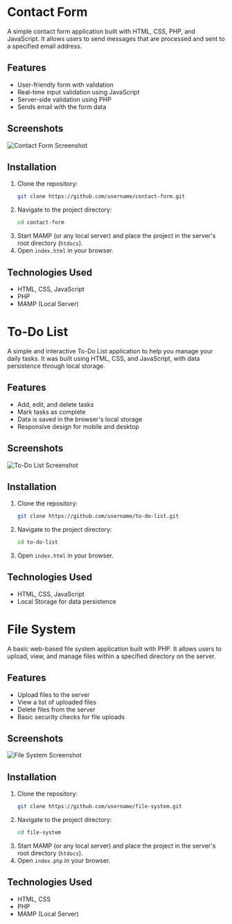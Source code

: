# Contact Form

A simple contact form application built with HTML, CSS, PHP, and JavaScript. It allows users to send messages that are processed and sent to a specified email address.

## Features
- User-friendly form with validation
- Real-time input validation using JavaScript
- Server-side validation using PHP
- Sends email with the form data

## Screenshots
![Contact Form Screenshot](contact-form/contact)

## Installation
1. Clone the repository:
   ```bash
   git clone https://github.com/username/contact-form.git
   ```
2. Navigate to the project directory:
   ```bash
   cd contact-form
   ```
3. Start MAMP (or any local server) and place the project in the server's root directory (`htdocs`).
4. Open `index.html` in your browser.

## Technologies Used
- HTML, CSS, JavaScript
- PHP
- MAMP (Local Server)



# To-Do List

A simple and interactive To-Do List application to help you manage your daily tasks. It was built using HTML, CSS, and JavaScript, with data persistence through local storage.

## Features
- Add, edit, and delete tasks
- Mark tasks as complete
- Data is saved in the browser's local storage
- Responsive design for mobile and desktop

## Screenshots
![To-Do List Screenshot](contact-form/)

## Installation
1. Clone the repository:
   ```bash
   git clone https://github.com/username/to-do-list.git
   ```
2. Navigate to the project directory:
   ```bash
   cd to-do-list
   ```
3. Open `index.html` in your browser.

## Technologies Used
- HTML, CSS, JavaScript
- Local Storage for data persistence



# File System

A basic web-based file system application built with PHP. It allows users to upload, view, and manage files within a specified directory on the server.

## Features
- Upload files to the server
- View a list of uploaded files
- Delete files from the server
- Basic security checks for file uploads

## Screenshots
![File System Screenshot](assets/screenshot.png)

## Installation
1. Clone the repository:
   ```bash
   git clone https://github.com/username/file-system.git
   ```
2. Navigate to the project directory:
   ```bash
   cd file-system
   ```
3. Start MAMP (or any local server) and place the project in the server's root directory (`htdocs`).
4. Open `index.php` in your browser.

## Technologies Used
- HTML, CSS
- PHP
- MAMP (Local Server)
